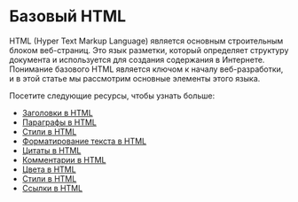 # Базовый HTML

HTML (Hyper Text Markup Language) является основным строительным блоком веб-страниц. Это язык разметки, который определяет структуру документа и используется для создания содержания в Интернете. Понимание базового HTML является ключом к началу веб-разработки, и в этой статье мы рассмотрим основные элементы этого языка.

Посетите следующие ресурсы, чтобы узнать больше:
- [Заголовки в HTML](2.1%20HTML%20Headings/README.md)
- [Параграфы в HTML](2.2%20HTML%20Paragraphs/README.md)
- [Стили в HTML](2.3%20HTML%20Styles/README.md)
- [Форматирование текста в HTML](2.4%20HTML%20Text%20Formatting/README.md)
- [Цитаты в HTML](2.5%20HTML%20Quotations/README.md)
- [Комментарии в HTML](2.6%20HTML%20Comments/README.md)
- [Цвета в HTML](2.7%20HTML%20Colors/README.md)
- [Стили в HTML](2.8%20HTML%20Styles%20CSS/README.md)
- [Ссылки в HTML](2.9%20HTML%20Links/README.md)